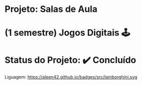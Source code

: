 # Projeto: Salas de Aula
# (1 semestre) Jogos Digitais 🕹️
# Status do Projeto: ✔️ Concluído 

Liguagem:
https://aleen42.github.io/badges/src/lamborghini.svg


